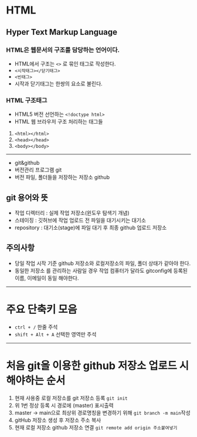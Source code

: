 # HTML
## Hyper Text Markup Language
### HTML은 웹문서의 구조를 담당하는 언어이다.
* HTML에서 구조는 `<>` 로 묶인 태그로 작성한다.
* `<시작태그></닫기태그>`
* `<빈태그>`
* 시작과 닫기태그는 한쌍의 요소로 불린다.
### HTML 구조태그
* HTML5 버전 선언하는 `<!doctype html>`
* HTML 웹 브라우저 구조 처리하는 태그들
1. `<html></html>`
2. `<head></head>`
3. `<body></body>`
----
* git&github
* 버전관리 프로그램 git
* 버전 파일, 폴더들을 저장하는 저장소 github
## git 용어와 뜻
* 작업 디렉터리 : 실제 작업 저장소(윈도우 탐색기 개념)
* 스테이징 : 깃허브에 작업 업로드 전 파일을 대기시키는 대기소
* repository : 대기소(stage)에 파일 대기 후 최종 github 업로드 저장소
## 주의사항
* 당일 작업 시작 기준 github 저장소와 로컬저장소의 파일, 폴더 상태가 같아야 한다.
* 동일한 저장소 를 관리하는 사람일 경우 작업 컴퓨터가 달라도 gitconfig에 등록된 이름, 이메일이 동일 해야한다.
----
# 주요 단축키 모음
* `ctrl + /` 한줄 주석
* `shift + Alt + A` 선택한 영역만 주석
----
# 처음 git을 이용한 github 저장소 업로드 시 해야하는 순서
1. 현재 사용중 로컬 저장소를 git 저장소 등록 `git init`
2. 위 1번 정상 등록 시 경로에 (master) 표시출력
3. master -> main으로 최상위 경로명칭을 변경하기 위해 `git branch -m main`작성 
4. gitHub 저장소 생성 후 저장소 주소 복사
5. 현재 로컬 저장소 github 저장소 연결 `git remote add origin 주소붙여넣기`
